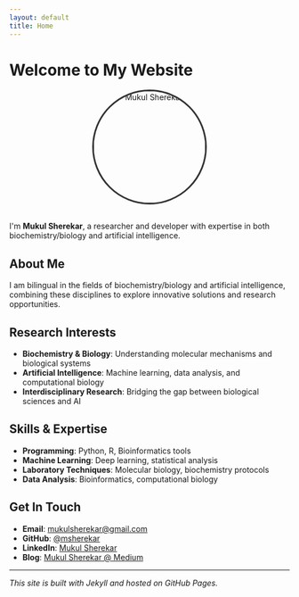 ```yaml
---
layout: default
title: Home
---
```


# Welcome to My Website

<div style="text-align: center; margin-bottom: 30px;">
  <img src="{{ site.baseurl }}/assets/images/Profile_Buenos_Aires.jpg" alt="Mukul Sherekar" style="width: 200px; height: 200px; border-radius: 50%; object-fit: cover; border: 3px solid #333;">
</div>

I'm **Mukul Sherekar**, a researcher and developer with expertise in both biochemistry/biology and artificial intelligence.

## About Me

I am bilingual in the fields of biochemistry/biology and artificial intelligence, combining these disciplines to explore innovative solutions and research opportunities.

## Research Interests

- **Biochemistry & Biology**: Understanding molecular mechanisms and biological systems
- **Artificial Intelligence**: Machine learning, data analysis, and computational biology
- **Interdisciplinary Research**: Bridging the gap between biological sciences and AI

## Skills & Expertise

- **Programming**: Python, R, Bioinformatics tools
- **Machine Learning**: Deep learning, statistical analysis
- **Laboratory Techniques**: Molecular biology, biochemistry protocols
- **Data Analysis**: Bioinformatics, computational biology

## Get In Touch

- **Email**: [mukulsherekar@gmail.com](mailto:mukulsherekar@gmail.com)
- **GitHub**: [@msherekar](https://github.com/msherekar)
- **LinkedIn**: [Mukul Sherekar](https://linkedin.com/in/mukulsherekar)
- **Blog**: [Mukul Sherekar @ Medium](https://medium.com/me/stories/public)

---

*This site is built with Jekyll and hosted on GitHub Pages.*

